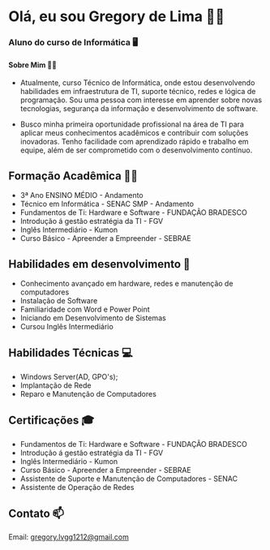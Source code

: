 # Olá, eu sou Gregory de Lima 👋🏻

### Aluno do curso de Informática 🖥

#### Sobre Mim ☝🏻

* Atualmente, curso Técnico de Informática, onde estou desenvolvendo habilidades em infraestrutura de TI, suporte técnico, redes e lógica de programação. Sou uma pessoa com interesse em aprender sobre novas tecnologias, segurança da informação e desenvolvimento de software.

* Busco minha primeira oportunidade profissional na área de TI para aplicar meus conhecimentos acadêmicos e contribuir com soluções inovadoras. Tenho facilidade com aprendizado rápido e trabalho em equipe, além de ser comprometido com o desenvolvimento contínuo.

## Formação Acadêmica 🧑‍🎓

- 3ª Ano ENSINO MÉDIO - Andamento
- Técnico em Informática - SENAC SMP - Andamento
- Fundamentos de Ti: Hardware e Software - FUNDAÇÃO BRADESCO
- Introdução á gestão estratégia da TI - FGV
- Inglês Intermediário - Kumon
- Curso Básico - Apreender a Empreender - SEBRAE

## Habilidades em desenvolvimento 📓

- Conhecimento avançado em hardware, redes e manutenção de computadores
- Instalação de Software
- Familiaridade com Word e Power Point
- Iniciando em Desenvolvimento de Sistemas
- Cursou Inglês Intermediário 


##  Habilidades Técnicas 💻

* Windows Server(AD, GPO's);
* Implantação de Rede
* Reparo e Manutenção de Computadores

## Certificações 🎓

- Fundamentos de Ti: Hardware e Software - FUNDAÇÃO BRADESCO
- Introdução á gestão estratégia da TI - FGV
- Inglês Intermediário - Kumon
- Curso Básico - Apreender a Empreender - SEBRAE
- Assistente de Suporte e Manutenção de Computadores - SENAC
- Assistente de Operação de Redes

## Contato 📫 

Email: gregory.lvgg1212@gmail.com
